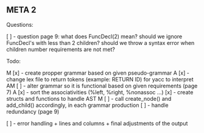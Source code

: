 ## META 2

Questions:

[ ] - question page 9: what does FuncDecl(2) mean? should we ignore FuncDecl's with less than 2 children? should we throw a syntax error when children number requirements are not met?

Todo:

M [x] - create propper grammar based on given pseudo-grammar
A [x] - change lex file to return tokens (example: RETURN ID) for yacc to interpret
AM [ ] - alter grammar so it is functional based on given requirements (page 7)
A [x] - sort the associativities (%left, %right, %nonassoc ...)
[x] - create structs and functions to handle AST
M [ ] - call create_node() and add_child() accordingly, in each grammar production
[ ] - handle redundancy (page 9)

[ ] - error handling + lines and columns + final adjustments of the output
